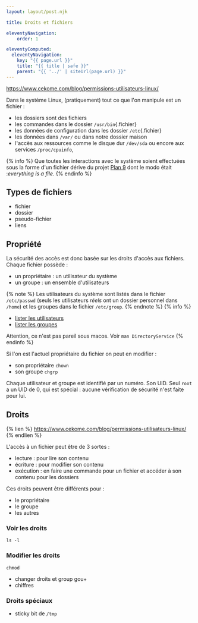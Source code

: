 ```yaml
---
layout: layout/post.njk

title: Droits et fichiers

eleventyNavigation:
    order: 1

eleventyComputed:
  eleventyNavigation:
    key: "{{ page.url }}"
    title: "{{ title | safe }}"
    parent: "{{ '../' | siteUrl(page.url) }}"
---
```


<https://www.cekome.com/blog/permissions-utilisateurs-linux/>

Dans le système Linux, (pratiquement) tout ce que l'on manipule est un fichier :

- les dossiers sont des fichiers
- les commandes dans le dossier `/usr/bin`{.fichier}
- les données de configuration dans les dossier `/etc`{.fichier}
- les données dans `/var/` ou dans notre dossier maison
- l'accès aux ressources comme le disque dur `/dev/sda` ou encore aux services `/proc/cpuinfo`, 

{% info %}
Que toutes les interactions avec le système soient effectuées sous la forme d'un fichier dérive du projet [Plan 9](https://en.wikipedia.org/wiki/Plan_9_from_Bell_Labs) dont le modo était :*everything is a file*.
{% endinfo %}

## Types de fichiers

- fichier
- dossier
- pseudo-fichier
- liens

## Propriété

La sécurité des accès est donc basée sur les droits d'accès aux fichiers. Chaque fichier possède :

- un propriétaire : un utilisateur du système
- un groupe : un ensemble d'utilisateurs

{% note %}
Les utilisateurs du système sont listés dans le fichier `/etc/passwd` (seuls les utilisateurs *réels* ont un dossier personnel dans `/home`) et les groupes dans le fichier `/etc/group`.
{% endnote %}
{% info %}

- [lister les utilisateurs](https://linuxize.com/post/how-to-list-users-in-linux/)
- [lister les groupes](https://linuxize.com/post/how-to-list-groups-in-linux/)

Attention, ce n'est pas pareil sous macos. Voir `man DirectoryService`
{% endinfo %}

Si l'on est l'actuel propriétaire du fichier on peut en modifier :

- son propriétaire `chown`
- son groupe `chgrp`

Chaque utilisateur et groupe est identifié par un numéro. Son UID. Seul `root` a un UID de 0, qui est spécial : aucune vérification de sécurité n'est faite pour lui.

## Droits

{% lien %}
<https://www.cekome.com/blog/permissions-utilisateurs-linux/>
{% endlien %}

L'accès à un fichier peut être de 3 sortes :

- lecture : pour lire son contenu
- écriture : pour modifier son contenu
- exécution : en faire une commande pour un fichier et accéder à son contenu pour les dossiers

Ces droits peuvent être différents pour :

- le propriétaire
- le groupe
- les autres

### Voir les droits

```
ls -l
```

### Modifier les droits

```
chmod
```

- changer droits et group gou+
- chiffres

### Droits spéciaux

- sticky bit de `/tmp`
